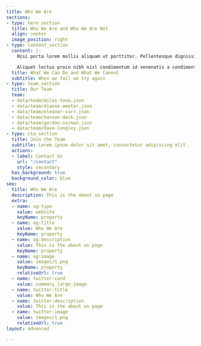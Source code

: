 ```yaml
---
title: Who We Are
sections:
- type: hero_section
  title: Who We Are and Who We Are Not
  align: center
  image_position: right
- type: content_section
  content: |-
    Nisi porta lorem mollis aliquam ut porttitor. Pellentesque dignissim enim sit amet venenatis urna cursus eget nunc. Dui nunc mattis enim ut tellus. Eu sem integer vitae justo eget magna fermentum. Habitant morbi tristique senectus et netus et malesuada fames. Ipsum dolor sit amet consectetur adipiscing elit pellentesque habitant.

    Aliquet lectus proin nibh nisl condimentum id venenatis a condimentum. Ac felis donec et odio pellentesque. Sem nulla pharetra diam sit amet. Egestas tellus rutrum tellus pellentesque eu. Auctor augue mauris augue neque. Lectus arcu bibendum at varius vel pharetra. Enim sed faucibus turpis in eu mi bibendum neque egestas.
  title: What We Can Do and What We Cannot
  subtitle: When we fail we try again
- type: team_section
  title: Our Team
  team:
  - data/team/miles-tone.json
  - data/team/dianne-ameter.json
  - data/team/eleanor-carr.json
  - data/team/hanson-deck.json
  - data/team/gordon-norman.json
  - data/team/dave-longley.json
- type: cta_section
  title: Join the Team
  subtitle: Lorem ipsum dolor sit amet, consectetur adipiscing elit.
  actions:
  - label: Contact Us
    url: "/contact"
    style: secondary
  has_background: true
  background_color: blue
seo:
  title: Who We Are
  description: This is the about us page
  extra:
  - name: og:type
    value: website
    keyName: property
  - name: og:title
    value: Who We Are
    keyName: property
  - name: og:description
    value: This is the about us page
    keyName: property
  - name: og:image
    value: images/1.png
    keyName: property
    relativeUrl: true
  - name: twitter:card
    value: summary_large_image
  - name: twitter:title
    value: Who We Are
  - name: twitter:description
    value: This is the about us page
  - name: twitter:image
    value: images/1.png
    relativeUrl: true
layout: advanced

---
```

